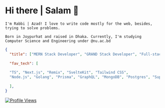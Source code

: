 # Hi there | Salam 👋

`I'm Rabbi | Azad! I love to write code mostly for the web, besides, trying to solve problems.`

`Born in Joypurhat and raised in Dhaka. Currently, I'm studying Computer Science and Engineering under @nu.ac.bd`

```json
{
  "title": ["MERN Stack Developer", "GRAND Stack Developer", "Full-stack Engineer", "Software Engineer"],
  
  "fav_tech": [
  
  "TS", "Next.js", "Remix", "SvelteKit", "Tailwind CSS",
  "Node.js", "Golang", "Prisma", "GraphQL", "MongoDB", "Postgres", "Supabase", "PlanetScale", "Docker", "AWS"
  
  ],
}
```

[![Profile Views](https://komarev.com/ghpvc/?username=golamrabbiazad&label=Profile%20views&color=0e75b6&style=flat)](https://komarev.com/ghpvc/?username=golamrabbiazad&label=Profile%20views&color=0e75b6&style=flat)
